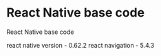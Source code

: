 # React Native base code
React Native base code

react native version - 0.62.2
react navigation - 5.4.3
